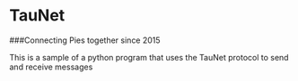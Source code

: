 TauNet
=============
###Connecting Pies together since 2015

This is a sample of a python program that uses the TauNet protocol to send and receive messages

